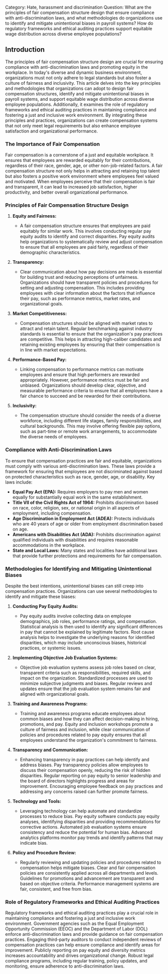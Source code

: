 Category: Hate, harassment and discrimination
Question: What are the principles of fair compensation structure design that ensure compliance with anti-discrimination laws, and what methodologies do organizations use to identify and mitigate unintentional biases in payroll systems? How do regulatory frameworks and ethical auditing practices support equitable wage distribution across diverse employee populations?


## Introduction

The principles of fair compensation structure design are crucial for ensuring compliance with anti-discrimination laws and promoting equity in the workplace. In today's diverse and dynamic business environment, organizations must not only adhere to legal standards but also foster a culture of fairness and inclusivity. This article delves into the key principles and methodologies that organizations can adopt to design fair compensation structures, identify and mitigate unintentional biases in payroll systems, and support equitable wage distribution across diverse employee populations. Additionally, it examines the role of regulatory frameworks and ethical auditing practices in maintaining compliance and fostering a just and inclusive work environment. By integrating these principles and practices, organizations can create compensation systems that not only meet legal requirements but also enhance employee satisfaction and organizational performance.

### The Importance of Fair Compensation

Fair compensation is a cornerstone of a just and equitable workplace. It ensures that employees are rewarded equitably for their contributions, regardless of their race, gender, age, or other non-job-related factors. A fair compensation structure not only helps in attracting and retaining top talent but also fosters a positive work environment where employees feel valued and motivated. When employees perceive that their compensation is fair and transparent, it can lead to increased job satisfaction, higher productivity, and better overall organizational performance.

### Principles of Fair Compensation Structure Design

1. **Equity and Fairness:**
   - A fair compensation structure ensures that employees are paid equitably for similar work. This involves conducting regular pay equity audits to identify and correct disparities. Pay equity audits help organizations to systematically review and adjust compensation to ensure that all employees are paid fairly, regardless of their demographic characteristics.

2. **Transparency:**
   - Clear communication about how pay decisions are made is essential for building trust and reducing perceptions of unfairness. Organizations should have transparent policies and procedures for setting and adjusting compensation. This includes providing employees with clear information about the factors that influence their pay, such as performance metrics, market rates, and organizational goals.

3. **Market Competitiveness:**
   - Compensation structures should be aligned with market rates to attract and retain talent. Regular benchmarking against industry standards is essential to ensure that the organization's pay practices are competitive. This helps in attracting high-caliber candidates and retaining existing employees by ensuring that their compensation is in line with market expectations.

4. **Performance-Based Pay:**
   - Linking compensation to performance metrics can motivate employees and ensure that high performers are rewarded appropriately. However, performance metrics must be fair and unbiased. Organizations should develop clear, objective, and measurable performance criteria to ensure that all employees have a fair chance to succeed and be rewarded for their contributions.

5. **Inclusivity:**
   - The compensation structure should consider the needs of a diverse workforce, including different life stages, family responsibilities, and cultural backgrounds. This may involve offering flexible pay options, such as part-time or remote work arrangements, to accommodate the diverse needs of employees.

### Compliance with Anti-Discrimination Laws

To ensure that compensation practices are fair and equitable, organizations must comply with various anti-discrimination laws. These laws provide a framework for ensuring that employees are not discriminated against based on protected characteristics such as race, gender, age, or disability. Key laws include:

- **Equal Pay Act (EPA):** Requires employers to pay men and women equally for substantially equal work in the same establishment.
- **Title VII of the Civil Rights Act of 1964:** Prohibits discrimination based on race, color, religion, sex, or national origin in all aspects of employment, including compensation.
- **Age Discrimination in Employment Act (ADEA):** Protects individuals who are 40 years of age or older from employment discrimination based on age.
- **Americans with Disabilities Act (ADA):** Prohibits discrimination against qualified individuals with disabilities and requires reasonable accommodations in the workplace.
- **State and Local Laws:** Many states and localities have additional laws that provide further protections and requirements for fair compensation.

### Methodologies for Identifying and Mitigating Unintentional Biases

Despite the best intentions, unintentional biases can still creep into compensation practices. Organizations can use several methodologies to identify and mitigate these biases:

1. **Conducting Pay Equity Audits:**
   - Pay equity audits involve collecting data on employee demographics, job roles, performance ratings, and compensation. Statistical analysis is then used to identify any significant differences in pay that cannot be explained by legitimate factors. Root cause analysis helps to investigate the underlying reasons for identified disparities, which may include unconscious biases, historical practices, or systemic issues.

2. **Implementing Objective Job Evaluation Systems:**
   - Objective job evaluation systems assess job roles based on clear, transparent criteria such as responsibilities, required skills, and impact on the organization. Standardized processes are used to minimize subjective judgments and biases. Regular reviews and updates ensure that the job evaluation system remains fair and aligned with organizational goals.

3. **Training and Awareness Programs:**
   - Training and awareness programs educate employees about common biases and how they can affect decision-making in hiring, promotions, and pay. Equity and inclusion workshops promote a culture of fairness and inclusion, while clear communication of policies and procedures related to pay equity ensures that all employees understand the organization's commitment to fairness.

4. **Transparency and Communication:**
   - Enhancing transparency in pay practices can help identify and address biases. Pay transparency policies allow employees to discuss their compensation openly, reducing the risk of hidden disparities. Regular reporting on pay equity to senior leadership and the board of directors highlights progress and areas for improvement. Encouraging employee feedback on pay practices and addressing any concerns raised can further promote fairness.

5. **Technology and Tools:**
   - Leveraging technology can help automate and standardize processes to reduce bias. Pay equity software conducts pay equity analyses, identifying disparities and providing recommendations for corrective actions. Automated job evaluation systems ensure consistency and reduce the potential for human bias. Advanced analytics platforms monitor pay trends and identify patterns that may indicate bias.

6. **Policy and Procedure Review:**
   - Regularly reviewing and updating policies and procedures related to compensation helps mitigate biases. Clear and fair compensation policies are consistently applied across all departments and levels. Guidelines for promotions and advancement are transparent and based on objective criteria. Performance management systems are fair, consistent, and free from bias.

### Role of Regulatory Frameworks and Ethical Auditing Practices

Regulatory frameworks and ethical auditing practices play a crucial role in maintaining compliance and fostering a just and inclusive work environment. Government agencies such as the Equal Employment Opportunity Commission (EEOC) and the Department of Labor (DOL) enforce anti-discrimination laws and provide guidance on fair compensation practices. Engaging third-party auditors to conduct independent reviews of compensation practices can help ensure compliance and identify areas for improvement. Publicly reporting on pay equity and diversity metrics increases accountability and drives organizational change. Robust legal compliance programs, including regular training, policy updates, and monitoring, ensure adherence to anti-discrimination laws.


